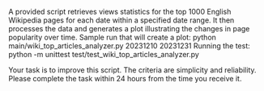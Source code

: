 A provided script retrieves views statistics for the top 1000 English Wikipedia pages for each date within a specified date range. It then processes the data and generates a plot illustrating the changes in page popularity over time.
Sample run that will create a plot: python main/wiki_top_articles_analyzer.py 20231210 20231231
Running the test: python -m unittest test/test_wiki_top_articles_analyzer.py

Your task is to improve this script. The criteria are simplicity and reliability.
Please complete the task within 24 hours from the time you receive it.
